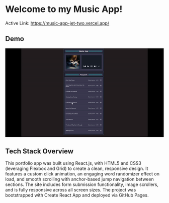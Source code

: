 # Welcome to my Music App!

Active Link: https://music-app-jet-two.vercel.app/

## Demo
![Live Preview](Music_App_GIF.gif)
  
## Tech Stack Overview
This portfolio app was built using React.js, with HTML5 and CSS3 (leveraging Flexbox and Grid) to create a clean, responsive design. It features a custom click animation, an engaging word randomizer effect on load, and smooth scrolling with anchor-based jump navigation between sections. The site includes form submission functionality, image scrollers, and is fully responsive across all screen sizes. The project was bootstrapped with Create React App and deployed via GitHub Pages.
